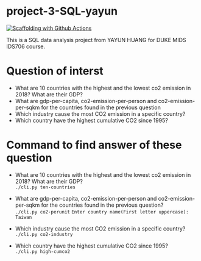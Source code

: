 # project-3-SQL-yayun
[![Scaffolding with Github Actions](https://github.com/nogibjj/project-3-SQL-yayun/actions/workflows/main.yml/badge.svg)](https://github.com/nogibjj/project-3-SQL-yayun/actions/workflows/main.yml)

This is a SQL data analysis project from YAYUN HUANG for DUKE MIDS IDS706 course.

# Question of interst
* What are 10 countries with the highest and the lowest co2 emission in 2018? What are their GDP?
* What are gdp-per-capita, co2-emission-per-person and co2-emission-per-sqkm for the countries found in the previous question
* Which industry cause the most CO2 emission in a specific country?
* Which country have the highest cumulative CO2 since 1995?


# Command to find answer of these question
* What are 10 countries with the highest and the lowest co2 emission in 2018? What are their GDP?  
`./cli.py ten-countries`

* What are gdp-per-capita, co2-emission-per-person and co2-emission-per-sqkm for the countries found in the previous question?  
`./cli.py co2-perunit`
`Enter country name(First letter uppercase): Taiwan`

* Which industry cause the most CO2 emission in a specific country?  
`./cli.py co2-industry`

* Which country have the highest cumulative CO2 since 1995?  
`./cli.py high-cumco2`

